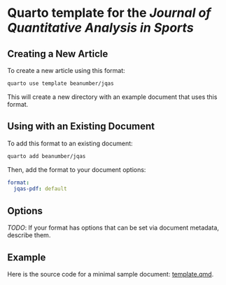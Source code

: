 
# Quarto template for the *Journal of Quantitative Analysis in Sports*

## Creating a New Article

To create a new article using this format:

```bash
quarto use template beanumber/jqas
```

This will create a new directory with an example document that uses this format.

## Using with an Existing Document

To add this format to an existing document:

```bash
quarto add beanumber/jqas
```

Then, add the format to your document options:

```yaml
format:
  jqas-pdf: default
```    

## Options

*TODO*: If your format has options that can be set via document metadata, describe them.

## Example

Here is the source code for a minimal sample document: [template.qmd](template.qmd).

<!-- pdftools::pdf_convert('template.pdf',pages = 1) 
![[template.qmd](template.qmd)](template_1.png) -->
